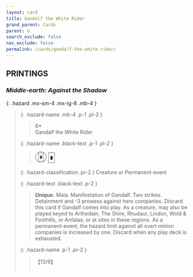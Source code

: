 ```yaml
---
layout: card
title: Gandalf the White Rider
grand_parent: Cards
parent: G
search_exclude: false
nav_exclude: false
permalink: /cards/gandalf-the-white-rider/
---
```


## PRINTINGS


### _Middle-earth: Against the Shadow_

{: .hazard .mx-sm-4 .mx-lg-8 .mb-4 }
> {: .hazard-name .mb-4 .p-1 .pl-2 }
> > <div class="hazard-mp">6*</div>
> > <div class="card-name">Gandalf the White Rider</div>
>
> {: .hazard-name .black-text .p-1 .pl-2 }
> > ![](/assets/images/free-domain.svg) ![](/assets/images/free-hold.svg)
>
> {: .hazard-classification .pr-2 }
> Creature or Permanent-event
>
> {: .hazard-text .black-text .p-2 }
> > _**Unique.**_ Maia. Manifestation of Gandalf. Two strikes. Detainment and -3 prowess against hero companies. Discard this card if Gandalf comes into play. As a creature, may also be played keyed to Arthedain, The Shire, Rhudaur, Lindon, Wold & Foothills, or Anfalas; or at sites in these regions. As a permanent-event, the hazard limit against all overt minion companies is increased by one. Discard when any play deck is exhausted. 
>
> {: .hazard-name .p-1 .pr-2 }
> > <div class="card-shield">【13/9】</div>
> > <div class="card-corruption">&nbsp;</div>
